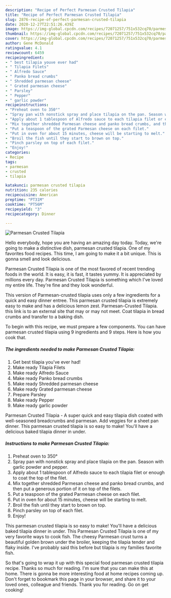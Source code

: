 ```yaml
---
description: "Recipe of Perfect Parmesan Crusted Tilapia"
title: "Recipe of Perfect Parmesan Crusted Tilapia"
slug: 2876-recipe-of-perfect-parmesan-crusted-tilapia
date: 2020-12-27T22:51:26.439Z
image: https://img-global.cpcdn.com/recipes/72071257/751x532cq70/parmesan-crusted-tilapia-recipe-main-photo.jpg
thumbnail: https://img-global.cpcdn.com/recipes/72071257/751x532cq70/parmesan-crusted-tilapia-recipe-main-photo.jpg
cover: https://img-global.cpcdn.com/recipes/72071257/751x532cq70/parmesan-crusted-tilapia-recipe-main-photo.jpg
author: Gene McDonald
ratingvalue: 4.1
reviewcount: 6459
recipeingredient:
- " best tilapia youve ever had"
- " Tilapia Filets"
- " Alfredo Sauce"
- " Panko bread crumbs"
- " Shredded parmesan cheese"
- " Grated parmesan cheese"
- " Parsley"
- " Pepper"
- " garlic powder"
recipeinstructions:
- "Preheat oven to 350°"
- "Spray pan with nonstick spray and place tilapia on the pan. Season with garlic powder and pepper."
- "Apply about 1 tablespoon of Alfredo sauce to each tilapia filet or enough to coat the top of the filet."
- "Mix together shredded Parmesan cheese and panko bread crumbs, and then put a generous portion of it on top of the filets."
- "Put a teaspoon of the grated Parmesan cheese on each filet."
- "Put in oven for about 15 minutes, cheese will be starting to melt."
- "Broil the fish until they start to brown on top."
- "Pinch parsley on top of each filet."
- "Enjoy!"
categories:
- Recipe
tags:
- parmesan
- crusted
- tilapia

katakunci: parmesan crusted tilapia 
nutrition: 235 calories
recipecuisine: American
preptime: "PT31M"
cooktime: "PT56M"
recipeyield: "3"
recipecategory: Dinner

---
```



![Parmesan Crusted Tilapia](https://img-global.cpcdn.com/recipes/72071257/751x532cq70/parmesan-crusted-tilapia-recipe-main-photo.jpg)

Hello everybody, hope you are having an amazing day today. Today, we're going to make a distinctive dish, parmesan crusted tilapia. One of my favorites food recipes. This time, I am going to make it a bit unique. This is gonna smell and look delicious.

Parmesan Crusted Tilapia is one of the most favored of recent trending foods in the world. It is easy, it is fast, it tastes yummy. It is appreciated by millions every day. Parmesan Crusted Tilapia is something which I've loved my entire life. They're fine and they look wonderful.

This version of Parmesan-crusted tilapia uses only a few ingredients for a quick and easy dinner entree. This parmesan crusted tilapia is extremely easy to make and has a delicious lemon zest. Parmesan-Crusted Tilapia. this link is to an external site that may or may not meet. Coat tilapia in bread crumbs and transfer to a baking dish.


To begin with this recipe, we must prepare a few components. You can have parmesan crusted tilapia using 9 ingredients and 9 steps. Here is how you cook that.

<!--inarticleads1-->

##### The ingredients needed to make Parmesan Crusted Tilapia:

1. Get  best tilapia you&#39;ve ever had!
1. Make ready  Tilapia Filets
1. Make ready  Alfredo Sauce
1. Make ready  Panko bread crumbs
1. Make ready  Shredded parmesan cheese
1. Make ready  Grated parmesan cheese
1. Prepare  Parsley
1. Make ready  Pepper
1. Make ready  garlic powder


Parmesan Crusted Tilapia - A super quick and easy tilapia dish coated with well-seasoned breadcrumbs and parmesan. Add veggies for a sheet pan dinner. This parmesan crusted tilapia is so easy to make! You&#39;ll have a delicious baked tilapia dinner in under. 

<!--inarticleads2-->

##### Instructions to make Parmesan Crusted Tilapia:

1. Preheat oven to 350°
1. Spray pan with nonstick spray and place tilapia on the pan. Season with garlic powder and pepper.
1. Apply about 1 tablespoon of Alfredo sauce to each tilapia filet or enough to coat the top of the filet.
1. Mix together shredded Parmesan cheese and panko bread crumbs, and then put a generous portion of it on top of the filets.
1. Put a teaspoon of the grated Parmesan cheese on each filet.
1. Put in oven for about 15 minutes, cheese will be starting to melt.
1. Broil the fish until they start to brown on top.
1. Pinch parsley on top of each filet.
1. Enjoy!


This parmesan crusted tilapia is so easy to make! You&#39;ll have a delicious baked tilapia dinner in under. This Parmesan Crusted Tilapia is one of my very favorite ways to cook fish. The cheesy Parmesan crust turns a beautiful golden brown under the broiler, keeping the tilapia tender and flaky inside. I&#39;ve probably said this before but tilapia is my families favorite fish. 

So that's going to wrap it up with this special food parmesan crusted tilapia recipe. Thanks so much for reading. I'm sure that you can make this at home. There is gonna be more interesting food at home recipes coming up. Don't forget to bookmark this page in your browser, and share it to your loved ones, colleague and friends. Thank you for reading. Go on get cooking!
